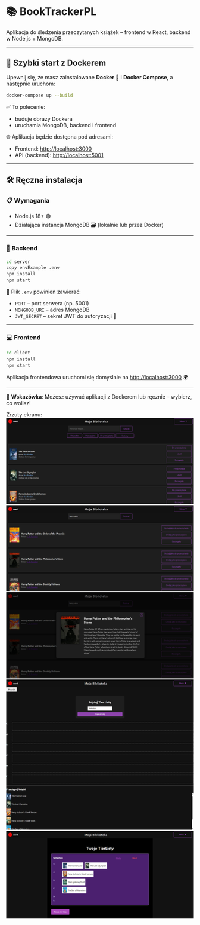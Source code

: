 # 📚 BookTrackerPL

Aplikacja do śledzenia przeczytanych książek – frontend w React, backend w Node.js + MongoDB.

---

## 🚀 Szybki start z Dockerem

Upewnij się, że masz zainstalowane **Docker** 🐳 i **Docker Compose**, a następnie uruchom:

```bash
docker-compose up --build
```

✅ To polecenie:

- buduje obrazy Dockera  
- uruchamia MongoDB, backend i frontend  

🌐 Aplikacja będzie dostępna pod adresami:
- Frontend: [http://localhost:3000](http://localhost:3000)  
- API (backend): [http://localhost:5001](http://localhost:5001)

---

## 🛠️ Ręczna instalacja

### 📋 Wymagania

- Node.js 18+ 🟢  
- Działająca instancja MongoDB 🗃️ (lokalnie lub przez Docker)

---

### 🔧 Backend

```bash
cd server
copy envExample .env
npm install
npm start
```

📄 Plik `.env` powinien zawierać:

- `PORT` – port serwera (np. 5001)  
- `MONGODB_URI` – adres MongoDB  
- `JWT_SECRET` – sekret JWT do autoryzacji 🔐

---

### 💻 Frontend

```bash
cd client
npm install
npm start
```

Aplikacja frontendowa uruchomi się domyślnie na [http://localhost:3000](http://localhost:3000) 🌍

---

📌 **Wskazówka**: Możesz używać aplikacji z Dockerem lub ręcznie – wybierz, co wolisz!

Zrzuty ekranu:
![img_alt](client/public/ZrzutyEkranu/1.png)
![img_alt](client/public/ZrzutyEkranu/2.png)
![img_alt](client/public/ZrzutyEkranu/4.png)
![img_alt](client/public/ZrzutyEkranu/5.png)
![img_alt](client/public/ZrzutyEkranu/6.png)
